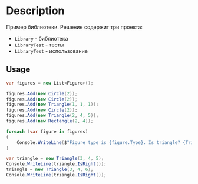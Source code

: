 # Description

Пример библиотеки. Решение содержит три проекта:

* `Library` - библиотека
* `LibraryTest` - тесты
* `LibraryTest` - использование

## Usage



```c#
var figures = new List<Figure>();

figures.Add(new Circle(2));
figures.Add(new Circle(2));
figures.Add(new Triangle(1, 1, 1));
figures.Add(new Circle(2));
figures.Add(new Triangle(2, 4, 5));
figures.Add(new Rectangle(2, 4));

foreach (var figure in figures)
{
    Console.WriteLine($"Figure type is {figure.Type}. Is triangle? {Triangle.IsTriangle(figure)}. Area: {figure.CalculateArea()}.");
}

var triangle = new Triangle(3, 4, 5);
Console.WriteLine(triangle.IsRight());
triangle = new Triangle(3, 4, 6);
Console.WriteLine(triangle.IsRight());
```
